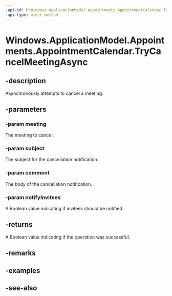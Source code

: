 ----api-id: M:Windows.ApplicationModel.Appointments.AppointmentCalendar.TryCancelMeetingAsync(Windows.ApplicationModel.Appointments.Appointment,System.String,System.String,System.Boolean)
-api-type: winrt method
---<!-- Method syntaxpublic Windows.Foundation.IAsyncOperation<bool> TryCancelMeetingAsync(Windows.ApplicationModel.Appointments.Appointment meeting, System.String subject, System.String comment, System.Boolean notifyInvitees)--># Windows.ApplicationModel.Appointments.AppointmentCalendar.TryCancelMeetingAsync## -descriptionAsynchronously attempts to cancel a meeting.## -parameters### -param meetingThe meeting to cancel.### -param subjectThe subject for the cancellation notification.### -param commentThe body of the cancellation notification.### -param notifyInviteesA Boolean value indicating if invitees should be notified.## -returnsA Boolean value indicating if the operation was successful.## -remarks## -examples## -see-also